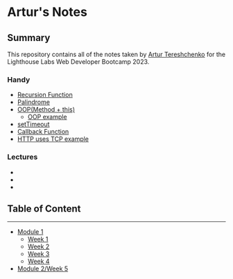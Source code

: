 # Artur's Notes

## Summary

This repository contains all of the notes taken by [Artur Tereshchenko](https://github.com/mr-Arturio) for the Lighthouse Labs Web Developer Bootcamp 2023.

### Handy
* [Recursion Function](/useful/recursionFunction.md)
* [Palindrome](/useful/palindrome.md)
* [OOP(Method + this)](/useful/toDoList.md)
  * [OOP example](/Module_1/Week_4/classOOP_example.md)
* [setTimeout](/Module_1/Week_4/setTimeoutExample.md)
* [Callback Function](/Module_2/callbackExample.md)
* [HTTP uses TCP example](/Module_2/httpExample.js)


### Lectures
* 
* 
* 
 


## Table of Content                     
-----     
* [Module 1](/Module_1)
  * [Week 1](/Module_1/Week_1)
  * [Week 2](/Module_1/Week_2)
  * [Week 3](/Module_1/Week_3)
  * [Week 4](/Module_1/Week_4)
* [Module 2/Week 5](/Module_2)
